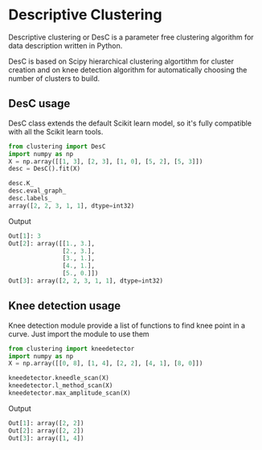 # Descriptive Clustering
Descriptive clustering or DesC is a parameter free clustering algorithm for
data description written in Python.

DesC is based on Scipy hierarchical clustering algortithm for cluster creation
and on knee detection algorithm for automatically choosing the number of
clusters to build.

## DesC usage
DesC class extends the default Scikit learn model, so it's fully compatible
with all the Scikit learn tools.
```python
from clustering import DesC
import numpy as np
X = np.array([[1, 3], [2, 3], [1, 0], [5, 2], [5, 3]])
desc = DesC().fit(X)

desc.K_
desc.eval_graph_
desc.labels_
array([2, 2, 3, 1, 1], dtype=int32)
```

Output
```python
Out[1]: 3
Out[2]: array([[1., 3.],
               [2., 3.],
               [3., 1.],
               [4., 1.],
               [5., 0.]])
Out[3]: array([2, 2, 3, 1, 1], dtype=int32)
```

## Knee detection usage
Knee detection module provide a list of functions to find knee point in a
curve. Just import the module to use them

```python
from clustering import kneedetector
import numpy as np
X = np.array([[0, 8], [1, 4], [2, 2], [4, 1], [8, 0]])

kneedetector.kneedle_scan(X)
kneedetector.l_method_scan(X)
kneedetector.max_amplitude_scan(X)
```

Output
```python
Out[1]: array([2, 2])
Out[2]: array([2, 2])
Out[3]: array([1, 4])
```
